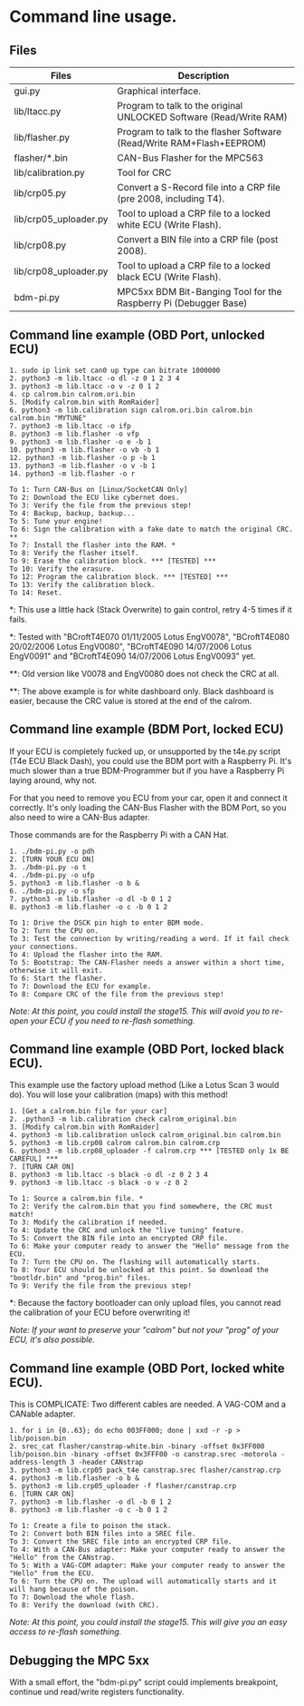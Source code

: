 # Command line usage.

## Files

 Files                 | Description
 ----------------------|------------
 gui.py                | Graphical interface.
 lib/ltacc.py          | Program to talk to the original UNLOCKED Software (Read/Write RAM)
 lib/flasher.py        | Program to talk to the flasher Software (Read/Write RAM+Flash+EEPROM)
 flasher/*.bin         | CAN-Bus Flasher for the MPC563
 lib/calibration.py    | Tool for CRC
 lib/crp05.py          | Convert a S-Record file into a CRP file (pre 2008, including T4).
 lib/crp05_uploader.py | Tool to upload a CRP file to a locked white ECU (Write Flash).
 lib/crp08.py          | Convert a BIN file into a CRP file (post 2008).
 lib/crp08_uploader.py | Tool to upload a CRP file to a locked black ECU (Write Flash).
 bdm-pi.py             | MPC5xx BDM Bit-Banging Tool for the Raspberry Pi (Debugger Base)

## Command line example (OBD Port, unlocked ECU)

	1. sudo ip link set can0 up type can bitrate 1000000
	2. python3 -m lib.ltacc -o dl -z 0 1 2 3 4
	3. python3 -m lib.ltacc -o v -z 0 1 2
	4. cp calrom.bin calrom.ori.bin
	5. [Modify calrom.bin with RomRaider]
	6. python3 -m lib.calibration sign calrom.ori.bin calrom.bin calrom.bin "MYTUNE"
	7. python3 -m lib.ltacc -o ifp
	8. python3 -m lib.flasher -o vfp
	9. python3 -m lib.flasher -o e -b 1
	10. python3 -m lib.flasher -o vb -b 1
	12. python3 -m lib.flasher -o p -b 1
	13. python3 -m lib.flasher -o v -b 1
	14. python3 -m lib.flasher -o r

	To 1: Turn CAN-Bus on [Linux/SocketCAN Only]
	To 2: Download the ECU like cybernet does.
	To 3: Verify the file from the previous step!
	To 4: Backup, backup, backup...
	To 5: Tune your engine!
	To 6: Sign the calibration with a fake date to match the original CRC. **
	To 7: Install the flasher into the RAM. *
	To 8: Verify the flasher itself.
	To 9: Erase the calibration block. *** [TESTED] ***
	To 10: Verify the erasure.
	To 12: Program the calibration block. *** [TESTED] ***
	To 13: Verify the calibration block.
	To 14: Reset.

*: This use a little hack (Stack Overwrite) to gain control, retry 4-5 times if it fails.

*: Tested with "BCroftT4E070 01/11/2005 Lotus EngV0078", "BCroftT4E080 20/02/2006 Lotus EngV0080", "BCroftT4E090 14/07/2006 Lotus EngV0091" and "BCroftT4E090 14/07/2006 Lotus EngV0093" yet.

**: Old version like V0078 and EngV0080 does not check the CRC at all.

**: The above example is for white dashboard only. Black dashboard is easier, because the CRC value is stored at the end of the calrom.

## Command line example (BDM Port, locked ECU)

If your ECU is completely fucked up, or unsupported by the t4e.py script (T4e ECU Black Dash),
you could use the BDM port with a Raspberry Pi. It's much slower than a true BDM-Programmer but
if you have a Raspberry Pi laying around, why not.

For that you need to remove you ECU from your car, open it and connect it correctly. It's only
loading the CAN-Bus Flasher with the BDM Port, so you also need to wire a CAN-Bus adapter.

Those commands are for the Raspberry Pi with a CAN Hat.

	1. ./bdm-pi.py -o pdh
	2. [TURN YOUR ECU ON]
	3. ./bdm-pi.py -o t
	4. ./bdm-pi.py -o ufp
	5. python3 -m lib.flasher -o b &
	6. ./bdm-pi.py -o sfp
	7. python3 -m lib.flasher -o dl -b 0 1 2
	8. python3 -m lib.flasher -o c -b 0 1 2

	To 1: Drive the DSCK pin high to enter BDM mode.
	To 2: Turn the CPU on.
	To 3: Test the connection by writing/reading a word. If it fail check your connections.
	To 4: Upload the flasher into the RAM.
	To 5: Bootstrap: The CAN-Flasher needs a answer within a short time, otherwise it will exit.
	To 6: Start the flasher.
	To 7: Download the ECU for example.
	To 8: Compare CRC of the file from the previous step!

*Note: At this point, you could install the stage15. This will avoid you to
re-open your ECU if you need to re-flash something.*

## Command line example (OBD Port, locked black ECU).

This example use the factory upload method (Like a Lotus Scan 3 would do). You
will lose your calibration (maps) with this method!

	1. [Get a calrom.bin file for your car]
	2. .python3 -m lib.calibration check calrom_original.bin
	3. [Modify calrom.bin with RomRaider]
	4. python3 -m lib.calibration unlock calrom_original.bin calrom.bin
	5. python3 -m lib.crp08 calrom calrom.bin calrom.crp
	6. python3 -m lib.crp08_uploader -f calrom.crp *** [TESTED only 1x BE CAREFUL] ***
	7. [TURN CAR ON]
	8. python3 -m lib.ltacc -s black -o dl -z 0 2 3 4
	9. python3 -m lib.ltacc -s black -o v -z 0 2

	To 1: Source a calrom.bin file. *
	To 2: Verify the calrom.bin that you find somewhere, the CRC must match!
	To 3: Modify the calibration if needed.
	To 4: Update the CRC and unlock the "live tuning" feature.
	To 5: Convert the BIN file into an encrypted CRP file.
	To 6: Make your computer ready to answer the "Hello" message from the ECU.
	To 7: Turn the CPU on. The flashing will automatically starts.
	To 8: Your ECU should be unlocked at this point. So download the "bootldr.bin" and "prog.bin" files.
	To 9: Verify the file from the previous step!

*: Because the factory bootloader can only upload files, you cannot read the
calibration of your ECU before overwriting it!

*Note: If your want to preserve your "calrom" but not your "prog" of your ECU, it's also possible.*

## Command line example (OBD Port, locked white ECU).

This is COMPLICATE: Two different cables are needed. A VAG-COM and a CANable adapter.

	1. for i in {0..63}; do echo 003FF000; done | xxd -r -p > lib/poison.bin
	2. srec_cat flasher/canstrap-white.bin -binary -offset 0x3FF000 lib/poison.bin -binary -offset 0x3FFF00 -o canstrap.srec -motorola -address-length 3 -header CANstrap
	3. python3 -m lib.crp05 pack_t4e canstrap.srec flasher/canstrap.crp
	4. python3 -m lib.flasher -o b &
	5. python3 -m lib.crp05_uploader -f flasher/canstrap.crp
	6. [TURN CAR ON]
	7. python3 -m lib.flasher -o dl -b 0 1 2
	8. python3 -m lib.flasher -o c -b 0 1 2

	To 1: Create a file to poison the stack.
	To 2: Convert both BIN files into a SREC file.
	To 3: Convert the SREC file into an encrypted CRP file.
	To 4: With a CAN-Bus adapter: Make your computer ready to answer the "Hello" from the CANstrap.
	To 5: With a VAG-COM adapter: Make your computer ready to answer the "Hello" from the ECU.
	To 6: Turn the CPU on. The upload will automatically starts and it will hang because of the poison.
	To 7: Download the whole flash.
	To 8: Verify the download (with CRC).

*Note: At this point, you could install the stage15. This will give you an easy
access to re-flash something.*

## Debugging the MPC 5xx

With a small effort, the "bdm-pi.py" script could implements breakpoint, continue
und read/write registers functionality.

